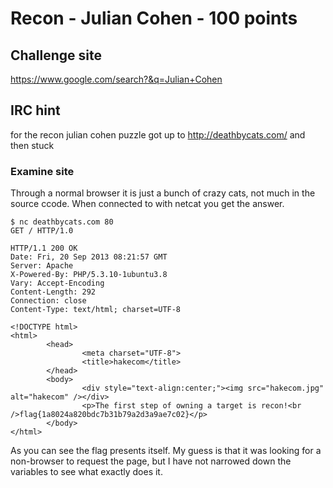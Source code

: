# Recon - Julian Cohen - 100 points  

## Challenge site  

https://www.google.com/search?&q=Julian+Cohen  

## IRC hint  
<ttttt123> for the recon julian cohen puzzle got up to http://deathbycats.com/ and then stuck  

### Examine site  

Through a normal browser it is just a bunch of crazy cats, not much in the source ccode.  When connected to with netcat you get the answer.  

	$ nc deathbycats.com 80  
	GET / HTTP/1.0  

	HTTP/1.1 200 OK  
	Date: Fri, 20 Sep 2013 08:21:57 GMT  
	Server: Apache  
	X-Powered-By: PHP/5.3.10-1ubuntu3.8  
	Vary: Accept-Encoding  
	Content-Length: 292  
	Connection: close  
	Content-Type: text/html; charset=UTF-8  

	<!DOCTYPE html>  
	<html>  
	        <head>  
	                <meta charset="UTF-8">  
	                <title>hakecom</title>  
	        </head>  
	        <body>  
	                <div style="text-align:center;"><img src="hakecom.jpg" alt="hakecom" /></div>  
	                <p>The first step of owning a target is recon!<br />flag{1a8024a820bdc7b31b79a2d3a9ae7c02}</p>  
	        </body>  
	</html>  

As you can see the flag presents itself. My guess is that it was looking for a non-browser to request the page, but I have not narrowed down the variables to see what exactly does it.  

